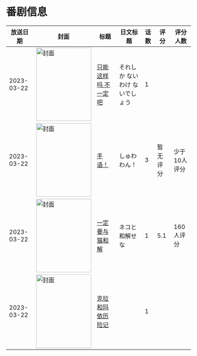 # 番剧信息

|放送日期|封面|标题|日文标题|话数|评分|评分人数|
|---|---|---|---|---|---|---|
|2023-03-22|<img src="https://lain.bgm.tv/pic/cover/c/47/34/426280_3ZSJd.jpg" alt="封面" style="width:150px;height:200px;object-fit:cover;">|[只能这样吗 不一定吧](https://bangumi.tv/subject/426280)|それしか ないわけ ないでしょう|1|||
|2023-03-22|<img src="https://lain.bgm.tv/pic/cover/c/d0/fc/425464_29g7O.jpg" alt="封面" style="width:150px;height:200px;object-fit:cover;">|[手语！](https://bangumi.tv/subject/425464)|しゅわわん！|3|暂无评分|少于10人评分|
|2023-03-22|<img src="https://lain.bgm.tv/pic/cover/c/b4/e5/424397_WllPA.jpg" alt="封面" style="width:150px;height:200px;object-fit:cover;">|[一定要与猫和解](https://bangumi.tv/subject/424397)|ネコと和解せな|1|5.1|160人评分|
|2023-03-22|<img src="https://lain.bgm.tv/pic/cover/c/6b/64/424868_A4jq9.jpg" alt="封面" style="width:150px;height:200px;object-fit:cover;">|[克拉和玛依历险记](https://bangumi.tv/subject/424868)||1|||
